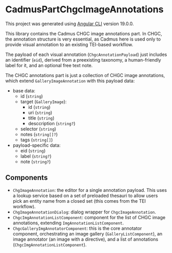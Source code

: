 # CadmusPartChgcImageAnnotations

This project was generated using [Angular CLI](https://github.com/angular/angular-cli) version 19.0.0.

This library contains the Cadmus CHGC image annotations part. In CHGC, the annotation structure is very essential, as Cadmus here is used only to provide visual annotation to an existing TEI-based workflow.

The payload of each visual annotation (`ChgcAnnotationPayload`) just includes an identifier (`eid`), derived from a preexisting taxonomy, a human-friendly label for it, and an optional free text note.

The CHGC annotations part is just a collection of CHGC image annotations, which extend `GalleryImageAnnotation` with this payload data:

- base data:
  - id (`string`)
  - target (`GalleryImage`):
    - id (`string`)
    - uri (`string`)
    - title (`string`)
    - desccription (`string?`)
  - selector (`string`)
  - notes (`string[]?`)
  - tags (`string[]`)
- payload-specific data:
  - eid (`string`)
  - label (`string?`)
  - note (`string?`)

## Components

- `ChgImageAnnotation`: the editor for a single annotation payload. This uses a lookup service based on a set of preloaded thesauri to allow users pick an entity name from a closed set (this comes from the TEI workflow).
- `ChgImageAnnotationDialog`: dialog wrapper for `ChgcImageAnnotation`.
- `ChgcImgAnnotationListComponent`: component for the list of CHGC image annotations, extending `ImgAnnotationListComponent`.
- `ChgcGalleryImgAnnotatorComponent`: this is the core annotator component, orchestrating an image gallery (`GalleryListComponent`), an image annotator (an image with a directive), and a list of annotations (`ChgcImgAnnotationListComponent`).
